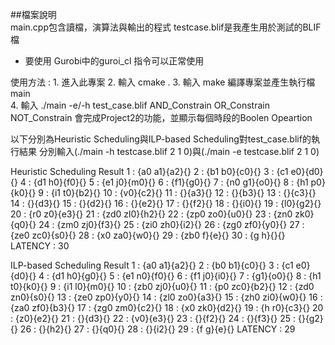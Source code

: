 ##檔案說明  
main.cpp包含讀檔，演算法與輸出的程式
testcase.blif是我產生用於測試的BLIF檔  
* 要使用 Gurobi中的guroi_cl 指令可以正常使用  
 
使用方法 :
    1. 進入此專案
    2. 輸入 cmake .
    3. 輸入 make 
       編譯專案並產生執行檔 main   
    4. 輸入 ./main -e/-h test_case.blif AND_Constrain OR_Constrain NOT_Constrain
       會完成Project2的功能，並顯示每個時段的Boolen Opeartion

以下分別為Heuristic Scheduling與ILP-based Scheduling對test_case.blif的執行結果
分別輸入(./main -h testcase.blif 2 1 0)與(./main -e testcase.blif 2 1 0)

Heuristic Scheduling Result
   1 : {a0 a1}{a2}{}
   2 : {b1 b0}{c0}{}
   3 : {c1 e0}{d0}{}
   4 : {d1 h0}{f0}{}
   5 : {e1 j0}{m0}{}
   6 : {f1}{g0}{}
   7 : {n0 g1}{o0}{}
   8 : {h1 p0}{k0}{}
   9 : {i1 t0}{b2}{}
  10 : {v0}{c2}{}
  11 : {}{a3}{}
  12 : {}{b3}{}
  13 : {}{c3}{}
  14 : {}{d3}{}
  15 : {}{d2}{}
  16 : {}{e2}{}
  17 : {}{f2}{}
  18 : {}{i0}{}
  19 : {l0}{g2}{}
  20 : {r0 z0}{e3}{}
  21 : {zd0 zl0}{h2}{}
  22 : {zp0 zo0}{u0}{}
  23 : {zn0 zk0}{q0}{}
  24 : {zm0 zj0}{f3}{}
  25 : {zi0 zh0}{i2}{}
  26 : {zg0 zf0}{y0}{}
  27 : {ze0 zc0}{s0}{}
  28 : {x0 za0}{w0}{}
  29 : {zb0 f}{e}{}
  30 : {g h}{}{}
LATENCY : 30

ILP-based Scheduling Result
   1 : {a0 a1}{a2}{}
   2 : {b0 b1}{c0}{}
   3 : {c1 e0}{d0}{}
   4 : {d1 h0}{g0}{}
   5 : {e1 n0}{f0}{}
   6 : {f1 j0}{i0}{}
   7 : {g1}{o0}{}
   8 : {h1 t0}{k0}{}
   9 : {i1 l0}{m0}{}
  10 : {zb0 zj0}{u0}{}
  11 : {p0 zc0}{b2}{}
  12 : {zd0 zn0}{s0}{}
  13 : {ze0 zp0}{y0}{}
  14 : {zl0 zo0}{a3}{}
  15 : {zh0 zi0}{w0}{}
  16 : {za0 zf0}{b3}{}
  17 : {zg0 zm0}{c2}{}
  18 : {x0 zk0}{d2}{}
  19 : {h r0}{c3}{}
  20 : {z0}{e2}{}
  21 : {}{d3}{}
  22 : {v0}{e3}{}
  23 : {}{f2}{}
  24 : {}{f3}{}
  25 : {}{g2}{}
  26 : {}{h2}{}
  27 : {}{q0}{}
  28 : {}{i2}{}
  29 : {f g}{e}{}
LATENCY : 29
